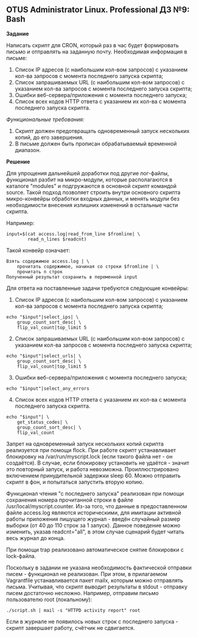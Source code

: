 ## OTUS Administrator Linux. Professional ДЗ №9: Bash

**Задание**

Написать скрипт для CRON, который раз в час будет формировать письмо и отправлять на заданную почту.
Необходимая информация в письме:

1. Список IP адресов (с наибольшим кол-вом запросов) с указанием кол-ва запросов c момента последнего запуска скрипта;
2. Список запрашиваемых URL (с наибольшим кол-вом запросов) с указанием кол-ва запросов c момента последнего запуска скрипта;
3. Ошибки веб-сервера/приложения c момента последнего запуска;
4. Список всех кодов HTTP ответа с указанием их кол-ва с момента последнего запуска скрипта.

_Функциональные требования:_

1. Скрипт должен предотвращать одновременный запуск нескольких копий, до его завершения.
2. В письме должен быть прописан обрабатываемый временной диапазон.

**Решение**

Для упрощения дальнейшей доработки под другие лог-файлы, функционал разбит на микро-модули, которые располагаются в каталоге "modules" и подгружаются в основной скрипт командой source.
Такой подход позволяет строить внутри основного скрипта микро-конвейры обработки входных данных, и менять модули без необходимости внесения излишних изменений в остальные части скрипта.

Например:

```
input=$(cat access.log|read_from_line $fromline| \
        read_n_lines $readcnt)
```

Такой конвейр означает:

```
Взять содержимое access.log | \
    прочитать содержимое, начиная со строки $fromline | \
    прочитать n строк
Полученный результат сохранить в переменной input
```

Для ответа на поставленные задачи требуются следующие конвейры:

1. Список IP адресов (с наибольшим кол-вом запросов) с указанием кол-ва запросов c момента последнего запуска скрипта;

```
echo "$input"|select_ips| \
    group_count_sort_desc| \
    flip_val_count|top_limit 5
```

2. Список запрашиваемых URL (с наибольшим кол-вом запросов) с указанием кол-ва запросов c момента последнего запуска скрипта;

```
echo "$input"|select_urls| \
    group_count_sort_desc| \
    flip_val_count|top_limit 5
```

3. Ошибки веб-сервера/приложения c момента последнего запуска;

```
echo "$input"|select_any_errors
```

4. Список всех кодов HTTP ответа с указанием их кол-ва с момента последнего запуска скрипта.

```
echo "$input"| \
    get_status_codes| \
    group_count_sort_desc| \
    flip_val_count
```

Запрет на одновременный запуск нескольких копий скрипта реализуется при помощи flock.
При работе скрипт устанавливает блокировку на /var/run/myscript.lock (если такого файла нет - он создаётся).
В случае, если блокировку установить не удаётся - значит это повторный запуск, и работа невозможна.
Проиллюстрировано включением принудительной задержки sleep 60. Можно отправить скрипт в фон, и попытаться запустить вторую копию.

Функционал чтения "с последнего запуска" реализован при помощи сохранения номера прочитанной строки в файле /usr/local/myscript.counter.
Из-за того, что данные в предоставленном файле access.log являются историческими, для имитации активной работы приложения пишущего журнал - введён случайный размер выборки (от 40 до 110 строк за 1 запуск). Данное поведение можно изменить, указав readcnt="all", в этом случае сценарий будет читать весь журнал до конца.

При помощи trap реализовано автоматическое снятие блокировки с lock-файла.

Поскольку в задании не указана необходимость фактической отправки писем - функционал не реализован.
При этом, в прилагаемом Vagrantfile устанавливается пакет mailx, которым можно отправлять письма.
Учитывая, что скрипт выводит результаты в stdout - отправку писем достаточно несложно. Например, отправим письмо пользователю root (локальному):

```
./script.sh | mail -s "HTTPD activity report" root
```

Если в журнале не появилось новых строк с последнего запуска - скрипт завершает работу, счётчик не сдвигается.
